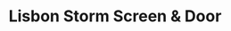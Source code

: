 ---
title: "Lisbon Storm Screen & Door"
url: /milwaukee/lisbon-storm-screen-und-door/
shop: Glaserei
---